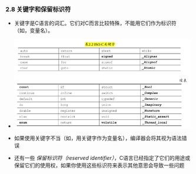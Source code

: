 ### 2.8 关键字和保留标识符
* 关键字是C语言的词汇。它们对C而言比较特殊，不能用它们作为标识符（如，变量名）。

* ![表2.2 ISO C关键字](images/Screenshot_2017-10-28_06-14-32.png)

* 如果使用关键字不当（如，用关键字作为变量名），编译器会将其视为语法错误

* 还有一些 *保留标识符（reserved identifier）*，C语言已经指定了它们的用途或保留它们的使用权，如果你使用这些标识符来表示其他意思会导致一些问题
